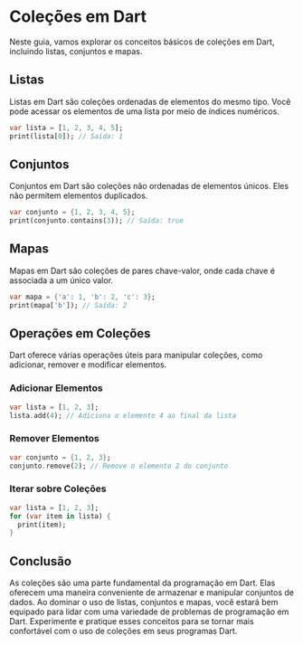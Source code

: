 # Coleções em Dart

Neste guia, vamos explorar os conceitos básicos de coleções em Dart, incluindo listas, conjuntos e mapas.

## Listas

Listas em Dart são coleções ordenadas de elementos do mesmo tipo. Você pode acessar os elementos de uma lista por meio de índices numéricos.

```dart
var lista = [1, 2, 3, 4, 5];
print(lista[0]); // Saída: 1
```

## Conjuntos

Conjuntos em Dart são coleções não ordenadas de elementos únicos. Eles não permitem elementos duplicados.

```dart
var conjunto = {1, 2, 3, 4, 5};
print(conjunto.contains(3)); // Saída: true
```

## Mapas

Mapas em Dart são coleções de pares chave-valor, onde cada chave é associada a um único valor.

```dart
var mapa = {'a': 1, 'b': 2, 'c': 3};
print(mapa['b']); // Saída: 2
```

## Operações em Coleções

Dart oferece várias operações úteis para manipular coleções, como adicionar, remover e modificar elementos.

### Adicionar Elementos

```dart
var lista = [1, 2, 3];
lista.add(4); // Adiciona o elemento 4 ao final da lista
```

### Remover Elementos

```dart
var conjunto = {1, 2, 3};
conjunto.remove(2); // Remove o elemento 2 do conjunto
```

### Iterar sobre Coleções

```dart
var lista = [1, 2, 3];
for (var item in lista) {
  print(item);
}
```

## Conclusão

As coleções são uma parte fundamental da programação em Dart. Elas oferecem uma maneira conveniente de armazenar e manipular conjuntos de dados. Ao dominar o uso de listas, conjuntos e mapas, você estará bem equipado para lidar com uma variedade de problemas de programação em Dart. Experimente e pratique esses conceitos para se tornar mais confortável com o uso de coleções em seus programas Dart.